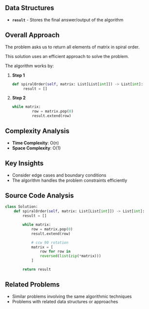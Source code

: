 ## Data Structures

* **`result`** - Stores the final answer/output of the algorithm

## Overall Approach

The problem asks us to return all elements of matrix in spiral order.

This solution uses an efficient approach to solve the problem.

The algorithm works by:

1. **Step 1**
   
   ```python
   def spiralOrder(self, matrix: List[List[int]]) -> List[int]:
        result = []
   ```
2. **Step 2**
   
   ```python
   while matrix:
            row = matrix.pop(0)
            result.extend(row)
   ```

## Complexity Analysis

* **Time Complexity**: O(n)
* **Space Complexity**: O(1)

## Key Insights

* Consider edge cases and boundary conditions
* The algorithm handles the problem constraints efficiently

## Source Code Analysis

```python
class Solution:
    def spiralOrder(self, matrix: List[List[int]]) -> List[int]:
        result = []

        while matrix:
            row = matrix.pop(0)
            result.extend(row)

            # ccw 90 rotation
            matrix = [
                row for row in 
                reversed(list(zip(*matrix)))
            ]

        return result
```

## Related Problems

* Similar problems involving the same algorithmic techniques
* Problems with related data structures or approaches
